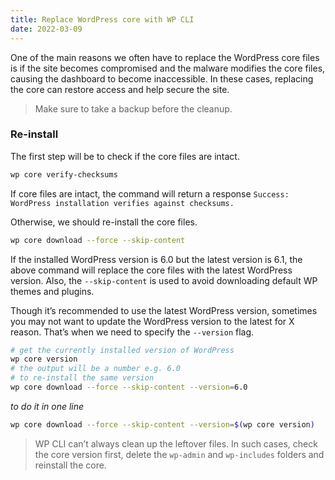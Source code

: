 ```yaml
---
title: Replace WordPress core with WP CLI
date: 2022-03-09
---
```


One of the main reasons we often have to replace the WordPress core files is if the site becomes compromised and the malware modifies the core files, causing the dashboard to become inaccessible. In these cases, replacing the core can restore access and help secure the site.

> Make sure to take a backup before the cleanup.

### Re-install

The first step will be to check if the core files are intact.

```bash
wp core verify-checksums
```

If core files are intact, the command will return a response `Success: WordPress installation verifies against checksums.`

Otherwise, we should re-install the core files.

```bash
wp core download --force --skip-content
```

If the installed WordPress version is 6.0 but the latest version is 6.1, the above command will replace the core files with the latest WordPress version. Also, the `--skip-content` is used to avoid downloading default WP themes and plugins.

Though it’s recommended to use the latest WordPress version, sometimes you may not want to update the WordPress version to the latest for X reason. That’s when we need to specify the `--version` flag.

```bash
# get the currently installed version of WordPress
wp core version
# the output will be a number e.g. 6.0
# to re-install the same version
wp core download --force --skip-content --version=6.0
```

_to do it in one line_

```bash
wp core download --force --skip-content --version=$(wp core version)
```

> WP CLI can’t always clean up the leftover files. In such cases, check the core version first, delete the `wp-admin` and `wp-includes` folders and reinstall the core.
